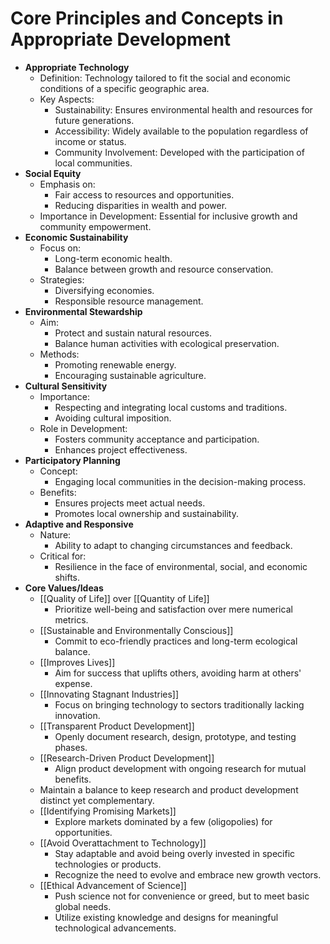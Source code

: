 # Core Principles and Concepts in Appropriate Development

- **Appropriate Technology**
  - Definition: Technology tailored to fit the social and economic conditions of a specific geographic area.
  - Key Aspects:
    - Sustainability: Ensures environmental health and resources for future generations.
    - Accessibility: Widely available to the population regardless of income or status.
    - Community Involvement: Developed with the participation of local communities.
- **Social Equity**
  - Emphasis on:
    - Fair access to resources and opportunities.
    - Reducing disparities in wealth and power.
  - Importance in Development: Essential for inclusive growth and community empowerment.
- **Economic Sustainability**
  - Focus on:
    - Long-term economic health.
    - Balance between growth and resource conservation.
  - Strategies:
    - Diversifying economies.
    - Responsible resource management.
- **Environmental Stewardship**
  - Aim:
    - Protect and sustain natural resources.
    - Balance human activities with ecological preservation.
  - Methods:
    - Promoting renewable energy.
    - Encouraging sustainable agriculture.
- **Cultural Sensitivity**
  - Importance:
    - Respecting and integrating local customs and traditions.
    - Avoiding cultural imposition.
  - Role in Development:
    - Fosters community acceptance and participation.
    - Enhances project effectiveness.
- **Participatory Planning**
  - Concept:
    - Engaging local communities in the decision-making process.
  - Benefits:
    - Ensures projects meet actual needs.
    - Promotes local ownership and sustainability.
- **Adaptive and Responsive**
  - Nature:
    - Ability to adapt to changing circumstances and feedback.
  - Critical for:
    - Resilience in the face of environmental, social, and economic shifts.
- **Core Values/Ideas**
  - [[Quality of Life]] over [[Quantity of Life]]
    - Prioritize well-being and satisfaction over mere numerical metrics.
  - [[Sustainable and Environmentally Conscious]]
    - Commit to eco-friendly practices and long-term ecological balance.
  - [[Improves Lives]]
    - Aim for success that uplifts others, avoiding harm at others' expense.
  - [[Innovating Stagnant Industries]]
    - Focus on bringing technology to sectors traditionally lacking innovation.
  - [[Transparent Product Development]]
    - Openly document research, design, prototype, and testing phases.
  - [[Research-Driven Product Development]]
    - Align product development with ongoing research for mutual benefits.
  - Maintain a balance to keep research and product development distinct yet complementary.
  - [[Identifying Promising Markets]]
    - Explore markets dominated by a few (oligopolies) for opportunities.
  - [[Avoid Overattachment to Technology]]
    - Stay adaptable and avoid being overly invested in specific technologies or products.
    - Recognize the need to evolve and embrace new growth vectors.
  - [[Ethical Advancement of Science]]
    - Push science not for convenience or greed, but to meet basic global needs.
    - Utilize existing knowledge and designs for meaningful technological advancements.
